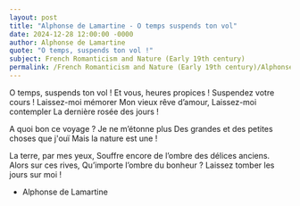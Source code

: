```yaml
---
layout: post
title: "Alphonse de Lamartine - O temps suspends ton vol"
date: 2024-12-28 12:00:00 -0000
author: Alphonse de Lamartine
quote: "O temps, suspends ton vol !"
subject: French Romanticism and Nature (Early 19th century)
permalink: /French Romanticism and Nature (Early 19th century)/Alphonse de Lamartine/Alphonse de Lamartine - O temps suspends ton vol
---
```


O temps, suspends ton vol !
Et vous, heures propices !
Suspendez votre cours !
Laissez-moi mémorer
Mon vieux rêve d’amour,
Laissez-moi contempler
La dernière rosée des jours !

A quoi bon ce voyage ?
Je ne m’étonne plus
Des grandes et des petites choses que j'ouï
Mais la nature est une !

La terre, par mes yeux,
Souffre encore de l’ombre des délices anciens.
Alors sur ces rives,
Qu’importe l’ombre du bonheur ?
Laissez tomber les jours sur moi !

- Alphonse de Lamartine
